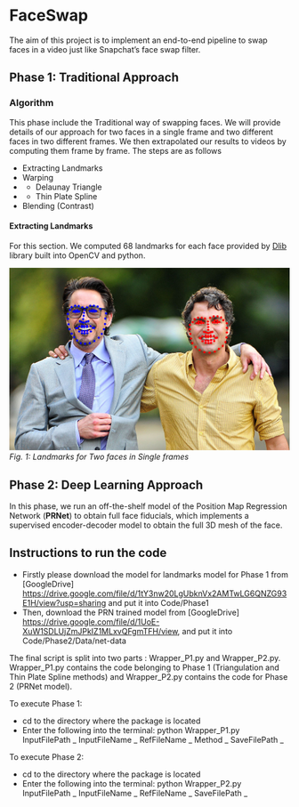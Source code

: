 # FaceSwap
The aim of this project is to implement an end-to-end pipeline to swap faces in a video just like Snapchat’s face swap filter.
## Phase 1: Traditional Approach 
### Algorithm
This phase include the Traditional way of swapping faces.
We will provide details of our approach for two faces in a
single frame and two different faces in two different frames.
We then extrapolated our results to videos by computing them
frame by frame. The steps are as follows

- Extracting Landmarks 
- Warping 
- - Delaunay Triangle 
- - Thin Plate Spline 
- Blending (Contrast)

#### Extracting Landmarks 
For this section. We computed 68 landmarks for each face
provided by [Dlib](https://pyimagesearch.com/2017/04/03/facial-landmarks-dlib-opencv-python/) library built into OpenCV and python. 


![Landmarks single frame](https://github.com/nvnmangla/FaceSwap/blob/master/Images/landmarks.png)*Fig. 1: Landmarks for Two faces in Single frames*


<!-- The first step in the traditional approach is to find facial landmarks (important points on the face) so that we have one-to-one correspondence between the facial landmarks. For detecting facial landmarks we’ll use dlib library built into OpenCV and python. We then warp the faces using the **Triangulation** and the **Thin Plate Spline (TPS)** methods. -->

## Phase 2: Deep Learning Approach
In this phase, we run an off-the-shelf model of the Position Map Regression Network (**PRNet**) to obtain full face fiducials, which implements a supervised encoder-decoder model to obtain the full 3D mesh of the face.

## Instructions to run the code
- Firstly please download the model for landmarks model for Phase 1 from [GoogleDrive] https://drive.google.com/file/d/1tY3nw20LgUbknVx2AMTwLG6QNZG93E1H/view?usp=sharing and put it into Code/Phase1
- Then, download the PRN trained model from [GoogleDrive] https://drive.google.com/file/d/1UoE-XuW1SDLUjZmJPkIZ1MLxvQFgmTFH/view, and put it into Code/Phase2/Data/net-data

The final script is split into two parts : Wrapper_P1.py and Wrapper_P2.py.
Wrapper_P1.py contains the code belonging to Phase 1 (Triangulation and Thin Plate Spline methods) and Wrapper_P2.py contains the code for Phase 2 (PRNet model).

To execute Phase 1:
* cd to the directory where the package is located 
* Enter the following into the terminal: python Wrapper_P1.py InputFilePath _ InputFileName _ RefFileName _ Method _ SaveFilePath _

To execute Phase 2:
* cd to the directory where the package is located 
* Enter the following into the terminal: python Wrapper_P2.py InputFilePath _ InputFileName _ RefFileName _ SaveFilePath _
